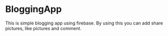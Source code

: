 # BloggingApp
This is simple blogging app using firebase.
By using this you can add share pictures, like pictures and comment.
